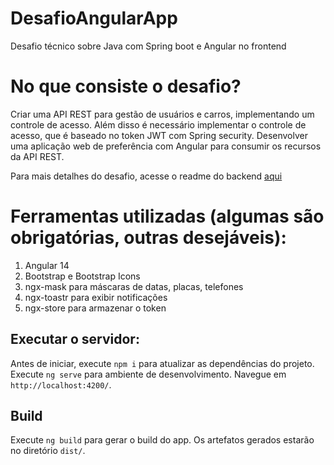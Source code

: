 # DesafioAngularApp

Desafio técnico sobre Java com Spring boot e Angular no frontend

# No que consiste o desafio?

Criar uma API REST para gestão de usuários e carros, implementando um controle de acesso. Além disso é necessário implementar o controle de acesso, que é baseado no token JWT com Spring security. Desenvolver uma aplicação web de preferência com Angular para consumir os recursos da API REST.

Para mais detalhes do desafio, acesse o readme do backend [aqui](https://github.com/rcbrasileiro/desafiojava)

# Ferramentas utilizadas (algumas são obrigatórias, outras desejáveis):

1. Angular 14
2. Bootstrap e Bootstrap Icons
3. ngx-mask para máscaras de datas, placas, telefones
4. ngx-toastr para exibir notificações
5. ngx-store para armazenar o token

## Executar o servidor:

Antes de iniciar, execute `npm i` para atualizar as dependências do projeto.
Execute `ng serve` para ambiente de desenvolvimento. Navegue em `http://localhost:4200/`. 

## Build

Execute `ng build` para gerar o build do app. Os artefatos gerados estarão no diretório `dist/`.
